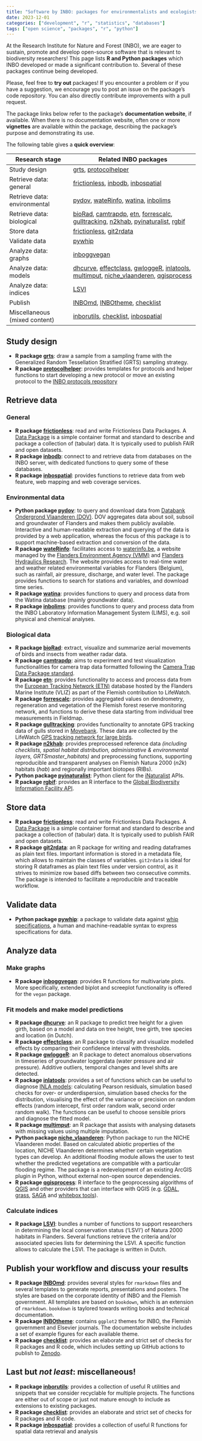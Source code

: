 ```yaml
---
title: "Software by INBO: packages for environmentalists and ecologists!"
date: 2023-12-01
categories: ["development", "r", "statistics", "databases"]
tags: ["open science", "packages", "r", "python"]
---
```


At the Research Institute for Nature and Forest (INBO), we are eager to sustain, promote and develop open-source software that is relevant to biodiversity researchers! This page lists **R and Python packages** which INBO developed or made a significant contribution to. Several of these packages continue being developed.

Please, feel free to **try out** packages! If you encounter a problem or if you have a suggestion, we encourage you to post an issue on the package’s code repository. You can also directly contribute improvements with a pull request.

The package links below refer to the package’s **documentation website**, if available. When there is no documentation website, often one or more **vignettes** are available within the package, describing the package’s purpose and demonstrating its use.

[bioRad]: https://adokter.github.io/bioRad/
[camtrapdp]: https://inbo.github.io/camtrapdp/
[checklist]: https://inbo.github.io/checklist/
[dhcurve]: https://inbo.github.io/dhcurve/
[effectclass]: https://effectclass.netlify.app/
[etn]: https://inbo.github.io/etn/
[forrescalc]: https://inbo.github.io/forrescalc/
[frictionless]: https://frictionlessdata.github.io/frictionless-r/
[git2rdata]: https://ropensci.github.io/git2rdata/
[grts]: https://github.com/ThierryO/grts
[gulltracking]: https://inbo.github.io/gulltracking/
[gwloggeR]: https://dov-vlaanderen.github.io/groundwater-logger-validation/gwloggeR/docs/articles/gwloggeR.html
[inbodb]: https://inbo.github.io/inbodb/
[inboggvegan]: https://github.com/inbo/inboggvegan
[inbolims]: https://github.com/inbo/inbolims
[INBOmd]: https://inbomd.netlify.app/articles/introduction.html
[inborutils]: https://inbo.github.io/inborutils/
[inbospatial]: https://inbo.github.io/inbospatial/
[INBOtheme]: https://inbo.github.io/INBOtheme/
[inlatools]: https://inlatools.netlify.app/
[LSVI]: https://inbo.github.io/LSVI/
[multimput]: https://github.com/inbo/multimput
[n2khab]: https://inbo.github.io/n2khab/
[niche_vlaanderen]: https://inbo.github.io/niche_vlaanderen/
[protocolhelper]: https://inbo.github.io/protocolhelper/
[pydov]: https://pydov.readthedocs.io/
[pyinaturalist]: https://pyinaturalist.readthedocs.io/
[pywhip]: https://inbo.github.io/pywhip/
[qgisprocess]: https://r-spatial.github.io/qgisprocess/
[rgbif]: https://docs.ropensci.org/rgbif/
[wateRinfo]: https://docs.ropensci.org/wateRinfo/
[watina]: https://inbo.github.io/watina/

The following table gives a **quick overview**:

Research stage | Related INBO packages
--- | ---
Study design | [grts][grts], [protocolhelper][protocolhelper]
Retrieve data: general | [frictionless][frictionless], [inbodb][inbodb], [inbospatial][inbospatial]
Retrieve data: environmental | [pydov][pydov], [wateRinfo][wateRinfo], [watina][watina], [inbolims][inbolims]
Retrieve data: biological | [bioRad][biorad], [camtrapdp][camtrapdp], [etn][etn], [forrescalc][forrescalc], [gulltracking][gulltracking],  [n2khab][n2khab], [pyinaturalist][pyinaturalist], [rgbif][rgbif]
Store data | [frictionless][frictionless], [git2rdata][git2rdata]
Validate data | [pywhip][pywhip]
Analyze data: graphs | [inboggvegan][inboggvegan]
Analyze data: models | [dhcurve][dhcurve], [effectclass][effectclass], [gwloggeR][gwloggeR], [inlatools][inlatools], [multimput][multimput], [niche_vlaanderen][niche_vlaanderen], [qgisprocess][qgisprocess]
Analyze data: indices | [LSVI][LSVI]
Publish | [INBOmd][INBOmd], [INBOtheme][INBOtheme], [checklist][checklist]
Miscellaneous (mixed content) | [inborutils][inborutils], [checklist][checklist], [inbospatial][inbospatial]

## Study design 

- **R package [grts][grts]**: draw a sample from a sampling frame with the Generalized Random Tessellation Stratified (GRTS) sampling strategy.
- **R package [protocolhelper][protocolhelper]**: provides templates for protocols and helper functions to start developing a new protocol or move an existing protocol to the [INBO protocols repository](https://github.com/inbo/protocolsource)

## Retrieve data

### General

- **R package [frictionless][frictionless]**: read and write Frictionless Data Packages. A [Data Package](https://specs.frictionlessdata.io/data-package/) is a simple container format and standard to describe and package a collection of (tabular) data. It is typically used to publish FAIR and open datasets.
- **R package [inbodb][inbodb]**: connect to and retrieve data from databases on the INBO server, with dedicated functions to query some of these databases.
- **R package [inbospatial][inbospatial]**: provides functions to retrieve data from web feature, web mapping and web coverage services.

### Environmental data

- **Python package [pydov][pydov]**: to query and download data from [Databank Ondergrond Vlaanderen (DOV)](https://www.dov.vlaanderen.be/). DOV aggregates data about soil, subsoil and groundwater of Flanders and makes them publicly available. Interactive and human-readable extraction and querying of the data is provided by a web application, whereas the focus of this package is to support machine-based extraction and conversion of the data.
- **R package [wateRinfo][wateRinfo]**: facilitates access to [waterinfo.be](https://www.waterinfo.be/), a website managed by the [Flanders Environment Agency (VMM)](https://en.vmm.be/) and [Flanders Hydraulics Research](https://www.waterbouwkundiglaboratorium.be/). The website provides access to real-time water and weather related environmental variables for Flanders (Belgium), such as rainfall, air pressure, discharge, and water level. The package provides functions to search for stations and variables, and download time series.
- **R package [watina][watina]**: provides functions to query and process data from the Watina database (mainly groundwater data).
- **R package [inbolims][inbolims]**: provides functions to query and process data from the INBO Laboratory Information Management System (LIMS), e.g. soil physical and chemical analyses.

### Biological data

- **R package [bioRad][bioRad]**: extract, visualize and summarize aerial movements of birds and insects from weather radar data.
- **R package [camtrapdp][camtrapdp]**: aims to experiment and test visualization functionalities for camera trap data formatted following the [Camera Trap Data Package standard](https://github.com/tdwg/camtrap-dp).
- **R package [etn][etn]**: provides functionality to access and process data from the [European Tracking Network (ETN)](http://www.lifewatch.be/etn/) database hosted by the Flanders Marine Institute (VLIZ) as part of the Flemish contribution to LifeWatch.
- **R package [forrescalc][forrescalc]**: provides aggregated values on dendrometry, regeneration and vegetation of the Flemish forest reserve monitoring network, and functions to derive these data starting from individual tree measurements in Fieldmap.
- **R package [gulltracking][gulltracking]**: provides functionality to annotate GPS tracking data of gulls stored in [Movebank](https://www.movebank.org/). These data are collected by the LifeWatch [GPS tracking network for large birds](http://lifewatch.be/en/gps-tracking-network-large-birds).
- **R package [n2khab][n2khab]**: provides preprocessed reference data *(including checklists, spatial habitat distribution, administrative & environmental layers, GRTSmaster_habitats)* and preprocessing functions, supporting reproducible and transparent analyses on Flemish Natura 2000 (*n2k*) habitats (*hab*) and regionally important biotopes (RIBs).
- **Python package [pyinaturalist][pyinaturalist]**: Python client for the [iNaturalist](https://inaturalist.org) APIs.
- **R package [rgbif][rgbif]**: provides an R interface to the [Global Biodiversity Information Facility API](https://www.gbif.org/developer/summary).

## Store data

- **R package [frictionless][frictionless]**: read and write Frictionless Data Packages. A [Data Package](https://specs.frictionlessdata.io/data-package/) is a simple container format and standard to describe and package a collection of (tabular) data. It is typically used to publish FAIR and open datasets.
- **R package [git2rdata][git2rdata]**: an R package for writing and reading dataframes as plain text files. Important information is stored in a metadata file, which allows to maintain the classes of variables. `git2rdata` is ideal for storing R dataframes as plain text files under version control, as it strives to minimize row based diffs between two consecutive commits. The package is intended to facilitate a reproducible and traceable workflow.

## Validate data

- **Python package [pywhip][pywhip]**: a package to validate data against [whip specifications](https://github.com/inbo/whip), a human and machine-readable syntax to express specifications for data.

## Analyze data

### Make graphs

- **R package [inboggvegan][inboggvegan]**: provides R functions for multivariate plots. More specifically, extended biplot and screeplot functionality is offered for the `vegan` package.

### Fit models and make model predictions

- **R package [dhcurve][dhcurve]**: an R package to predict tree height for a given girth, based on a model and data on tree height, tree girth, tree species and location (in Dutch).
- **R package [effectclass][effectclass]**: an R package to classify and visualize modelled effects by comparing their confidence interval with thresholds.
- **R package [gwloggeR][gwloggeR]**: an R package to detect anomalous observations in timeseries of groundwater loggerdata (water pressure and air pressure). Additive outliers, temporal changes and level shifts are detected.
- **R package [inlatools][inlatools]**: provides a set of functions which can be useful to diagnose [INLA models](http://www.r-inla.org/): calculating Pearson residuals, simulation based checks for over- or underdispersion, simulation based checks for the distribution, visualising the effect of the variance or precision on random effects (random intercept, first order random walk, second order random walk). The functions can be useful to choose sensible priors and diagnose the fitted model.
- **R package [multimput][multimput]**: an R package that assists with analysing datasets with missing values using multiple imputation.
- **Python package [niche_vlaanderen][niche_vlaanderen]**: Python package to run the NICHE Vlaanderen model. Based on calculated abiotic properties of the location, NICHE Vlaanderen determines whether certain vegetation types can develop. An additional flooding module allows the user to test whether the predicted vegetations are compatible with a particular flooding regime. The package is a redevelopment of an existing ArcGIS plugin in Python, without external non-open source dependencies.
- **R package [qgisprocess][qgisprocess]**: R interface to the geoprocessing algorithms of [QGIS](https://qgis.org/en/site/) and other providers that can interface with QGIS (e.g. [GDAL](https://gdal.org/index.html), [grass](https://grass.osgeo.org/), [SAGA](https://saga-gis.sourceforge.io/en/index.html) and [whitebox tools](https://www.whiteboxgeo.com/geospatial-software/)).

### Calculate indices

- **R package [LSVI][LSVI]**: bundles a number of functions to support researchers in determining the local conservation status (‘LSVI’) of Natura 2000 habitats in Flanders. Several functions retrieve the criteria and/or associated species lists for determining the LSVI. A specific function allows to calculate the LSVI. The package is written in Dutch.

## Publish your workflow and discuss your results

- **R package [INBOmd][INBOmd]**: provides several styles for `rmarkdown` files and several templates to generate reports, presentations and posters. The styles are based on the corporate identity of INBO and the Flemish government. All templates are based on `bookdown`, which is an extension of `rmarkdown`. `bookdown` is taylored towards writing books and technical documentation.
- **R package [INBOtheme][INBOtheme]**: contains `ggplot2` themes for INBO, the Flemish government and Elsevier journals. The documentation website includes a set of example figures for each available theme.
- **R package [checklist][checklist]**:  provides an elaborate and strict set of checks for R packages and R code, which includes setting up GitHub actions to publish to [Zenodo](https://zenodo.org/).

## Last but *not least*: miscellaneous!

- **R package [inborutils][inborutils]**: provides a collection of useful R utilities and snippets that we consider recyclable for multiple projects. The functions are either out of scope or just not mature enough to include as extensions to existing packages.
- **R package [checklist][checklist]**:  provides an elaborate and strict set of checks for R packages and R code.
- **R package [inbospatial][inbospatial]**: provides a collection of useful R functions for spatial data retrieval and analysis
